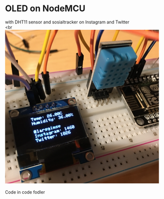 # OLED on NodeMCU

with DHT11 sensor and sosialtracker on Instagram and Twitter<br>
<br
<img src="https://github.com/larsgimse/NodeMCU/blob/master/OLED/dht_twitter_insta_nodemcu.png"><br>
<br>
Code in code fodler<br>

